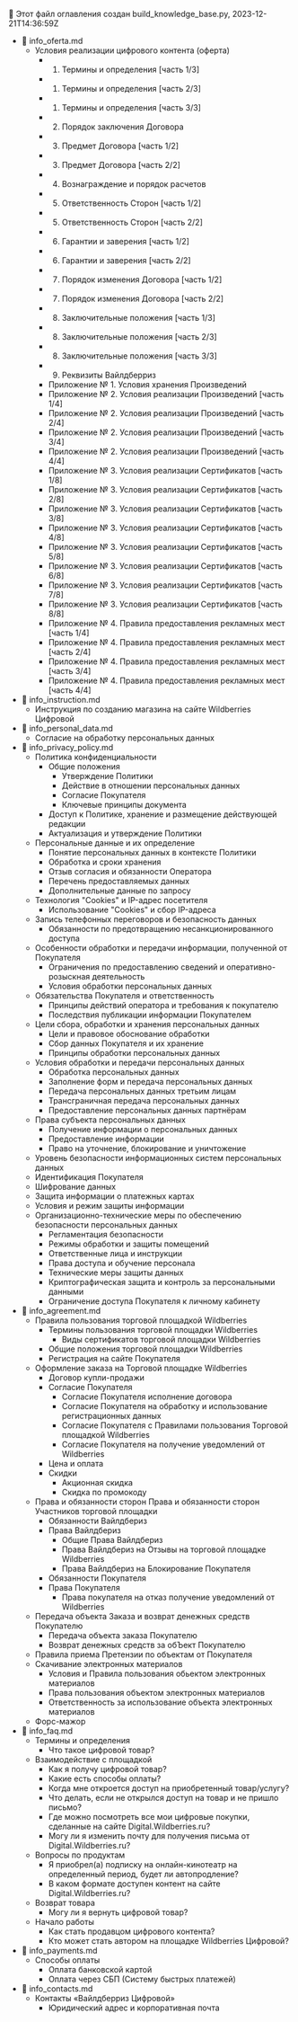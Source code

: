 🔵 Этот файл оглавления создан build_knowledge_base.py, 2023-12-21T14:36:59Z

- 🔵 info_oferta.md
  - Условия реализации цифрового контента (оферта)
    - 1. Термины и определения [часть 1/3]
    - 1. Термины и определения [часть 2/3]
    - 1. Термины и определения [часть 3/3]
    - 2. Порядок заключения Договора
    - 3. Предмет Договора [часть 1/2]
    - 3. Предмет Договора [часть 2/2]
    - 4. Вознаграждение и порядок расчетов
    - 5. Ответственность Сторон [часть 1/2]
    - 5. Ответственность Сторон [часть 2/2]
    - 6. Гарантии и заверения [часть 1/2]
    - 6. Гарантии и заверения [часть 2/2]
    - 7. Порядок изменения Договора [часть 1/2]
    - 7. Порядок изменения Договора [часть 2/2]
    - 8. Заключительные положения [часть 1/3]
    - 8. Заключительные положения [часть 2/3]
    - 8. Заключительные положения [часть 3/3]
    - 9. Реквизиты Вайлдберриз
    - Приложение № 1. Условия хранения Произведений
    - Приложение № 2. Условия реализации Произведений [часть 1/4]
    - Приложение № 2. Условия реализации Произведений [часть 2/4]
    - Приложение № 2. Условия реализации Произведений [часть 3/4]
    - Приложение № 2. Условия реализации Произведений [часть 4/4]
    - Приложение № 3. Условия реализации Сертификатов [часть 1/8]
    - Приложение № 3. Условия реализации Сертификатов [часть 2/8]
    - Приложение № 3. Условия реализации Сертификатов [часть 3/8]
    - Приложение № 3. Условия реализации Сертификатов [часть 4/8]
    - Приложение № 3. Условия реализации Сертификатов [часть 5/8]
    - Приложение № 3. Условия реализации Сертификатов [часть 6/8]
    - Приложение № 3. Условия реализации Сертификатов [часть 7/8]
    - Приложение № 3. Условия реализации Сертификатов [часть 8/8]
    - Приложение № 4. Правила предоставления рекламных мест [часть 1/4]
    - Приложение № 4. Правила предоставления рекламных мест [часть 2/4]
    - Приложение № 4. Правила предоставления рекламных мест [часть 3/4]
    - Приложение № 4. Правила предоставления рекламных мест [часть 4/4]
- 🔵 info_instruction.md
  - Инструкция по созданию магазина на сайте Wildberries Цифровой
- 🔵 info_personal_data.md
  - Согласие на обработку персональных данных
- 🔵 info_privacy_policy.md
  - Политика конфиденциальности
    - Общие положения
      - Утверждение Политики
      - Действие в отношении персональных данных
      - Согласие Покупателя
      - Ключевые принципы документа
    - Доступ к Политике, хранение и размещение действующей редакции
    - Актуализация и утверждение Политики
  - Персональные данные и их определение
    - Понятие персональных данных в контексте Политики
    - Обработка и сроки хранения
    - Отзыв согласия и обязанности Оператора
    - Перечень предоставляемых данных
    - Дополнительные данные по запросу
  - Технология "Cookies" и IP-адрес посетителя
    - Использование "Cookies" и сбор IP-адреса
  - Запись телефонных переговоров и безопасность данных
    - Обязанности по предотвращению несанкционированного доступа
  - Особенности обработки и передачи информации, полученной от Покупателя
    - Ограничения по предоставлению сведений и оперативно-розыскная деятельность
    - Условия обработки персональных данных
  - Обязательства Покупателя и ответственность
    - Принципы действий оператора и требования к покупателю
    - Последствия публикации информации Покупателем
  - Цели сбора, обработки и хранения персональных данных
    - Цели и правовое обоснование обработки
    - Сбор данных Покупателя и их хранение
    - Принципы обработки персональных данных
  - Условия обработки и передачи персональных данных
    - Обработка персональных данных
    - Заполнение форм и передача персональных данных
    - Передача персональных данных третьим лицам
    - Трансграничная передача персональных данных
    - Предоставление персональных данных партнёрам
  - Права субъекта персональных данных
    - Получение информации о персональных данных
    - Предоставление информации
    - Право на уточнение, блокирование и уничтожение
  - Уровень безопасности информационных систем персональных данных
  - Идентификация Покупателя
  - Шифрование данных
  - Защита информации о платежных картах
  - Условия и режим защиты информации
  - Организационно-технические меры по обеспечению безопасности персональных данных
    - Регламентация безопасности
    - Режимы обработки и защиты помещений
    - Ответственные лица и инструкции
    - Права доступа и обучение персонала
    - Технические меры защиты данных
    - Криптографическая защита и контроль за персональными данными
    - Ограничение доступа Покупателя к личному кабинету
- 🔵 info_agreement.md
  - Правила пользования торговой площадкой Wildberries
    - Термины пользования торговой площадки Wildberries
      - Виды сертификатов торговой площадки Wildberries
    - Общие положения торговой площадки Wildberries
    - Регистрация на сайте Покупателя
  - Оформление заказа на Торговой площадке Wildberries
    - Договор купли-продажи
    - Согласие Покупателя
      - Согласие Покупателя исполнение договора
      - Согласие Покупателя на обработку и использование регистрационных данных
      - Согласие Покупателя с Правилами пользования Торговой площадкой Wildberries
      - Согласие Покупателя на получение уведомлений от Wildberries
    - Цена и оплата
    - Скидки
      - Акционная скидка
      - Скидка по промокоду
  - Права и обязанности сторон Права и обязанности сторон Участников торговой площадки
    - Обязанности Вайлдбериз
    - Права Вайлдбериз
      - Общие Права Вайлдбериз
      - Права Вайлдбериз на Отзывы на торговой площадке Wildberries
      - Права Вайлдбериз на Блокирование Покупателя
    - Обязанности Покупателя
    - Права Покупателя
      - Права покупателя на отказ получение уведомлений от Wildberries
  - Передача объекта Заказа и возврат денежных средств Покупателю
    - Передача объекта заказа Покупателю
    - Возврат денежных средств за обЪект Покупателю
  - Правила приема Претензии по объектам от Покупателя
  - Скачивание электронных материалов
    - Условия и Правила пользования обьектом электронных материалов
    - Права пользования объектом электронных материалов
    - Ответственность за использование объекта электронных материалов
  - Форс-мажор
- 🔵 info_faq.md
  - Термины и определения
    - Что такое цифровой товар?
  - Взаимодействие с площадкой
    - Как я получу цифровой товар?
    - Какие есть способы оплаты?
    - Когда мне откроется доступ на приобретенный товар/услугу?
    - Что делать, если не открылся доступ на товар и не пришло письмо?
    - Где можно посмотреть все мои цифровые покупки, сделанные на сайте Digital.Wildberries.ru?
    - Могу ли я изменить почту для получения письма от Digital.Wildberries.ru?
  - Вопросы по продуктам
    - Я приобрел(а) подписку на онлайн-кинотеатр на определенный период, будет ли автопродление?
    - В каком формате доступен контент на сайте Digital.Wildberries.ru?
  - Возврат товара
    - Могу ли я вернуть цифровой товар?
  - Начало работы
    - Как стать продавцом цифрового контента?
    - Кто может стать автором на площадке Wildberries Цифровой?
- 🔵 info_payments.md
  - Способы оплаты
    - Оплата банковской картой
    - Оплата через СБП (Систему быстрых платежей)
- 🔵 info_contacts.md
  - Контакты «Вайлдберриз Цифровой»
    - Юридический адрес и корпоративная почта
